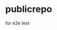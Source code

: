 # publicrepo
for e2e test




































































































































































































































































































































































































































































































































































































































































































































































































































































































































































































































































































































































































































































































































































































































































































































































































































































































































































































































































































































































































































































































































































































































































































































































































































































































































































































































































































































































































































































































































































































































































































































































































































































































































































































































































































































































































































































































































































































